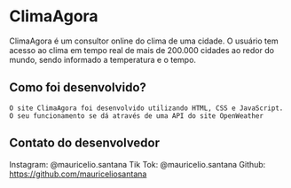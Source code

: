 # ClimaAgora

ClimaAgora é um consultor online do clima de uma cidade. O usuário tem acesso ao clima em tempo real de mais de 200.000 cidades ao redor do mundo, sendo informado a temperatura e o tempo.

## Como foi desenvolvido?
```
O site ClimaAgora foi desenvolvido utilizando HTML, CSS e JavaScript. O seu funcionamento se dá através de uma API do site OpenWeather
```

## Contato do desenvolvedor

Instagram: @mauricelio.santana
Tik Tok: @mauricelio.santana
Github: https://github.com/mauriceliosantana
